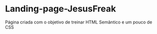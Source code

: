 # Landing-page-JesusFreak
 Página criada com o objetivo de treinar HTML Semântico e um pouco de CSS
